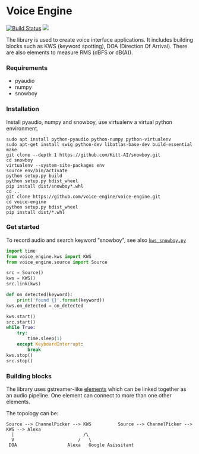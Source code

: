 Voice Engine
============

[![Build Status](https://travis-ci.org/voice-engine/voice-engine.svg?branch=master)](https://travis-ci.org/voice-engine/voice-engine)
[![](https://img.shields.io/pypi/v/voice-engine.svg)](https://pypi.python.org/pypi/voice-engine)


The library is used to create voice interface applications.
It includes building blocks such as KWS (keyword spotting), DOA (Direction Of Arrival). There are also elements to measure RMS (dBFS or dB(A)).


### Requirements
+ pyaudio
+ numpy
+ snowboy


### Installation
Install pyaudio, numpy and snowboy, use virtualenv a virtual python environment.

```
sudo apt install python-pyaudio python-numpy python-virtualenv
sudo apt-get install swig python-dev libatlas-base-dev build-essential make
git clone --depth 1 https://github.com/Kitt-AI/snowboy.git
cd snowboy
virtualenv --system-site-packages env
source env/bin/activate
python setup.py build
python setup.py bdist_wheel
pip install dist/snowboy*.whl
cd ..
git clone https://github.com/voice-engine/voice-engine.git
cd voice-engine
python setup.py bdist_wheel
pip install dist/*.whl
```

### Get started
To record audio and search keyword "snowboy", see also [`kws_snowboy.py`](voice_engine/kws_snowboy.py)

```python
import time
from voice_engine.kws import KWS
from voice_engine.source import Source

src = Source()
kws = KWS()
src.link(kws)

def on_detected(keyword):
    print('found {}'.format(keyword))
kws.on_detected = on_detected

kws.start()
src.start()
while True:
    try:
        time.sleep(1)
    except KeyboardInterrupt:
        break
kws.stop()
src.stop()
```
    
### Building blocks
The library uses gstreamer-like [elements](voice_engine/element.py) which can be linked together as an audio pipeline.
One element can connect to more than one other elements.

The topology can be:
```
Source --> ChannelPicker --> KWS          Source --> ChannelPicker --> KWS --> Alexa
  |                          /\
  V                        /   \
 DOA                   Alexa   Google Asissitant 
  
```
